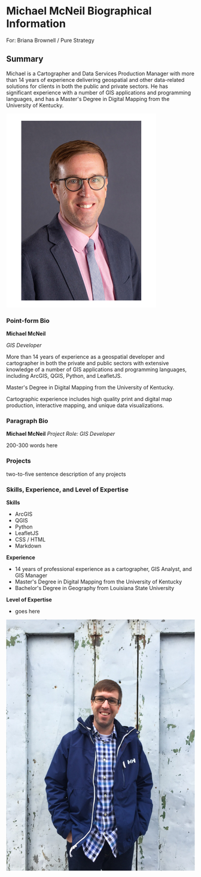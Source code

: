 # Michael McNeil Biographical Information
For: Briana Brownell / Pure Strategy

## Summary

Michael is a Cartographer and Data Services Production Manager with more than 14 years of experience delivering geospatial and other data-related solutions for clients in both the public and private sectors. He has significant experience with a number of GIS applications and programming languages, and has a Master's Degree in Digital Mapping from the University of Kentucky.

![michael-mcneil-headshot](/images/michael-mcneil-headshot.jpg "Michael McNeil")

### Point-form Bio

**Michael McNeil**

*GIS Developer*

More than 14 years of experience as a geospatial developer and cartographer in both the private and public sectors with extensive knowledge of a number of GIS applications and programming languages, including ArcGIS, QGIS, Python, and LeafletJS.

Master's Degree in Digital Mapping from the University of Kentucky.

Cartographic experience includes high quality print and digital map production, interactive mapping, and unique data visualizations.

### Paragraph Bio

**Michael McNeil**
*Project Role: GIS Developer*

200-300 words here

### Projects

two-to-five sentence description of any projects

### Skills, Experience, and Level of Expertise

**Skills**

  * ArcGIS
  * QGIS
  * Python
  * LeafletJS
  * CSS / HTML
  * Markdown

**Experience**

  * 14 years of professional experience as a cartographer, GIS Analyst, and GIS Manager
  * Master's Degree in Digital Mapping from the University of Kentucky
  * Bachelor's Degree in Geography from Louisiana State University

**Level of Expertise**

  * goes here
  
![michael-mcneil](/images/michael-mcneil.jpg "Michael McNeil")